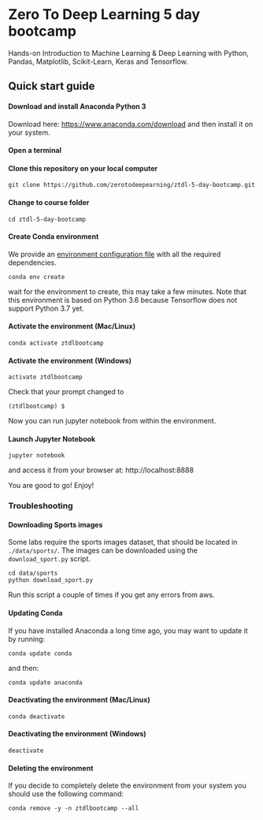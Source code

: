 # Zero To Deep Learning 5 day bootcamp
Hands-on Introduction to Machine Learning & Deep Learning with Python, Pandas, Matplotlib, Scikit-Learn, Keras and Tensorflow.


## Quick start guide

#### Download and install Anaconda Python 3

Download here: https://www.anaconda.com/download and then install it on your system.

#### Open a terminal

#### Clone this repository on your local computer
```
git clone https://github.com/zerotodeepearning/ztdl-5-day-bootcamp.git
```

#### Change to course folder
```
cd ztdl-5-day-bootcamp
```

#### Create Conda environment

We provide an [environment configuration file](environment.yml) with all the required dependencies.

```
conda env create
```

wait for the environment to create, this may take a few minutes. Note that this environment is based on Python 3.6 because Tensorflow does not support Python 3.7 yet.

#### Activate the environment (Mac/Linux)
```
conda activate ztdlbootcamp
```

#### Activate the environment (Windows)
```
activate ztdlbootcamp
```

Check that your prompt changed to

```
(ztdlbootcamp) $
```

Now you can run jupyter notebook from within the environment.

#### Launch Jupyter Notebook
```
jupyter notebook
```
and access it from your browser at: http://localhost:8888

You are good to go! Enjoy!


### Troubleshooting

#### Downloading Sports images
Some labs require the sports images dataset, that should be located in `./data/sports/`. The images can be downloaded using the `download_sport.py` script.
```
cd data/sports
python download_sport.py
```
Run this script a couple of times if you get any errors from aws.


#### Updating Conda

If you have installed Anaconda a long time ago, you may want to update it by running:
```
conda update conda
```
and then:
```
conda update anaconda
```

#### Deactivating the environment (Mac/Linux)
```
conda deactivate
```

#### Deactivating the environment (Windows)
```
deactivate
```

#### Deleting the environment
If you decide to completely delete the environment from your system you should use the following command:
```
conda remove -y -n ztdlbootcamp --all
```
